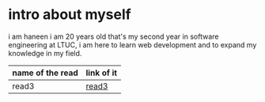 
# intro about myself
i am haneen i am 20 years old that's my second year in software engineering at LTUC, i am here to learn web development and to expand my knowledge in my field.

name of the read | link of it 
 ------------ | ------------- 
  read3 | [read3](https://haneen-izz.github.io/reading-notes/read3) 
  
 
 

